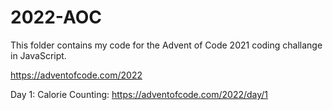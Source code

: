 # 2022-AOC

This folder contains my code for the Advent of Code 2021 coding challange in JavaScript.

https://adventofcode.com/2022

Day 1: Calorie Counting: https://adventofcode.com/2022/day/1
